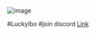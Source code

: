 ![image](https://user-images.githubusercontent.com/109420096/179402677-96973d8d-e7dd-4780-a9a5-b6c22f50ce0f.png)

#LuckyIbo
#join discord [Link](https://discord.gg/5kNnmysgVx)
